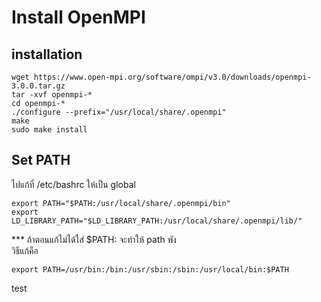 # Install OpenMPI

## installation
```
wget https://www.open-mpi.org/software/ompi/v3.0/downloads/openmpi-3.0.0.tar.gz
tar -xvf openmpi-*
cd openmpi-*
./configure --prefix="/usr/local/share/.openmpi"
make
sudo make install
```

## Set PATH  
ไปแก้ที่ /etc/bashrc ให้เป็น global
```
export PATH="$PATH:/usr/local/share/.openmpi/bin"
export LD_LIBRARY_PATH="$LD_LIBRARY_PATH:/usr/local/share/.openmpi/lib/"
```

*** ถ้าตอนแก้ไม่ได้ใส่ $PATH: จะทำให้ path พัง  
วิธีแก้คือ
```
export PATH=/usr/bin:/bin:/usr/sbin:/sbin:/usr/local/bin:$PATH
```

test